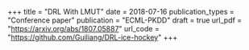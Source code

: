 +++
title = "DRL With LMUT"
date = 2018-07-16
publication_types = "Conference paper"
publication = "ECML-PKDD"
draft = true
url_pdf = "https://arxiv.org/abs/1807.05887"
url_code = "https://github.com/Guiliang/DRL-ice-hockey"
+++

